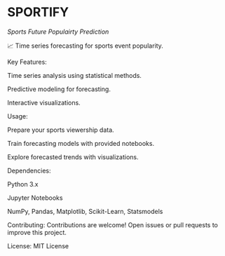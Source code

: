 # SPORTIFY
*Sports Future Populairty Prediction*

📈 Time series forecasting for sports event popularity.


Key Features:

Time series analysis using statistical methods.

Predictive modeling for forecasting.

Interactive visualizations.


Usage:

Prepare your sports viewership data.

Train forecasting models with provided notebooks.

Explore forecasted trends with visualizations.


Dependencies:

Python 3.x

Jupyter Notebooks

NumPy, Pandas, Matplotlib, Scikit-Learn, Statsmodels

Contributing: Contributions are welcome! Open issues or pull requests to improve this project.


License: MIT License
